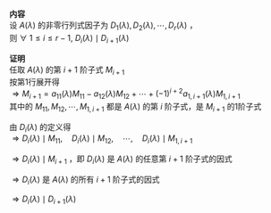 **内容**  
设 $A(\lambda)$ 的非零行列式因子为 $D_1(\lambda),D_2(\lambda),\cdots,D_r(\lambda)$ ，  
则 $\forall\ 1\le i\le r-1,\ D_i(\lambda)\mid D_{i+1}(\lambda)$   
  
**证明**  
任取 $A(\lambda)$ 的第 $i+1$ 阶子式 $M_{i+1}$   
按第1行展开得  
 $\Rightarrow M_{i+1}=a_{11}(\lambda)M_{11}-a_{12}(\lambda)M_{12}+\cdots+(-1)^{i+2}a_{1,i+1}(\lambda)M_{1,i+1}$   
其中的 $M_{11},M_{12},\cdots,M_{1,i+1}$ 都是 $A(\lambda)$ 的第 $i$ 阶子式，是 $M_{i+1}$ 的1阶子式  
  
由 $D_i(\lambda)$ 的定义得  
 $\Rightarrow D_i(\lambda)\mid M_{11},\quad D_i(\lambda)\mid M_{12},\quad \cdots,\quad D_i(\lambda)\mid M_{1,i+1}$   
  
 $\Rightarrow D_i(\lambda)\mid M_{i+1}$ ，即 $D_i(\lambda)$ 是 $A(\lambda)$ 的任意第 $i+1$ 阶子式的因式  
  
 $\Rightarrow D_i(\lambda)$ 是 $A(\lambda)$ 的所有 $i+1$ 阶子式的因式  
  
 $\Rightarrow D_i(\lambda)\mid D_{i+1}(\lambda)$   

